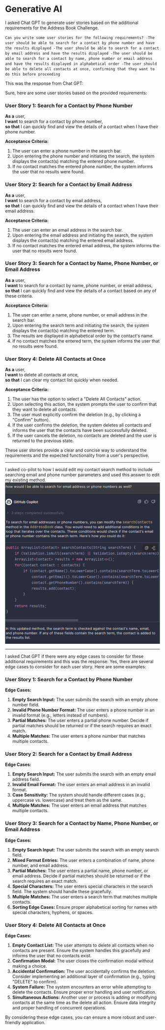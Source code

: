 # Generative AI
I asked Chat GPT to generate user stories based on the additional requirements for the Address Book Challenge.

`Can you write some user stories for the following requirements?
-The user should be able to search for a contact by phone number and have the results displayed
-The user should be able to search for a contact by email address and have the results displayed
-The user should be able to search for a contact by name, phone number or email address and have the results displayed in alphabetical order
-The user should be able to delete all contacts at once, confirming that they want to do this before proceeding`

This was the response from Chat GPT:

Sure, here are some user stories based on the provided requirements:

### User Story 1: Search for a Contact by Phone Number
**As a** user,  
**I want** to search for a contact by phone number,  
**so that** I can quickly find and view the details of a contact when I have their phone number.

**Acceptance Criteria:**
1. The user can enter a phone number in the search bar.
2. Upon entering the phone number and initiating the search, the system displays the contact(s) matching the entered phone number.
3. If no contact matches the entered phone number, the system informs the user that no results were found.

### User Story 2: Search for a Contact by Email Address
**As a** user,  
**I want** to search for a contact by email address,  
**so that** I can quickly find and view the details of a contact when I have their email address.

**Acceptance Criteria:**
1. The user can enter an email address in the search bar.
2. Upon entering the email address and initiating the search, the system displays the contact(s) matching the entered email address.
3. If no contact matches the entered email address, the system informs the user that no results were found.

### User Story 3: Search for a Contact by Name, Phone Number, or Email Address
**As a** user,  
**I want** to search for a contact by name, phone number, or email address,  
**so that** I can quickly find and view the details of a contact based on any of these criteria.

**Acceptance Criteria:**
1. The user can enter a name, phone number, or email address in the search bar.
2. Upon entering the search term and initiating the search, the system displays the contact(s) matching the entered term.
3. The results are displayed in alphabetical order by the contact's name.
4. If no contact matches the entered term, the system informs the user that no results were found.

### User Story 4: Delete All Contacts at Once
**As a** user,  
**I want** to delete all contacts at once,  
**so that** I can clear my contact list quickly when needed.

**Acceptance Criteria:**
1. The user has the option to select a "Delete All Contacts" action.
2. Upon selecting this action, the system prompts the user to confirm that they want to delete all contacts.
3. The user must explicitly confirm the deletion (e.g., by clicking a "Confirm" button).
4. If the user confirms the deletion, the system deletes all contacts and informs the user that the contacts have been successfully deleted.
5. If the user cancels the deletion, no contacts are deleted and the user is returned to the previous state.

These user stories provide a clear and concise way to understand the requirements and the expected functionality from a user's perspective.


---
I asked co-pilot to how I would edit my contact search method to include searching email and phone number parameters and used this answer to edit my existing method.
![img.png](img.png)

---
I asked Chat GPT if there were any edge cases to consider for these additional requirements and this was the response:
Yes, there are several edge cases to consider for each user story. Here are some examples:

### User Story 1: Search for a Contact by Phone Number
**Edge Cases:**
1. **Empty Search Input:** The user submits the search with an empty phone number field.
2. **Invalid Phone Number Format:** The user enters a phone number in an invalid format (e.g., letters instead of numbers).
3. **Partial Matches:** The user enters a partial phone number. Decide if partial matches should be returned or if the search requires an exact match.
4. **Multiple Matches:** The user enters a phone number that matches multiple contacts.

### User Story 2: Search for a Contact by Email Address
**Edge Cases:**
1. **Empty Search Input:** The user submits the search with an empty email address field.
2. **Invalid Email Format:** The user enters an email address in an invalid format.
3. **Case Sensitivity:** The system should handle different cases (e.g., uppercase vs. lowercase) and treat them as the same.
4. **Multiple Matches:** The user enters an email address that matches multiple contacts.

### User Story 3: Search for a Contact by Name, Phone Number, or Email Address
**Edge Cases:**
1. **Empty Search Input:** The user submits the search with an empty search field.
2. **Mixed Format Entries:** The user enters a combination of name, phone number, and email address.
3. **Partial Matches:** The user enters a partial name, phone number, or email address. Decide if partial matches should be returned or if the search requires an exact match.
4. **Special Characters:** The user enters special characters in the search field. The system should handle these gracefully.
5. **Multiple Matches:** The user enters a search term that matches multiple contacts.
6. **Sorting Edge Cases:** Ensure proper alphabetical sorting for names with special characters, hyphens, or spaces.

### User Story 4: Delete All Contacts at Once
**Edge Cases:**
1. **Empty Contact List:** The user attempts to delete all contacts when no contacts are present. Ensure the system handles this gracefully and informs the user that no contacts exist.
2. **Confirmation Modal:** The user closes the confirmation modal without making a choice.
3. **Accidental Confirmation:** The user accidentally confirms the deletion. Consider implementing an additional layer of confirmation (e.g., typing "DELETE" to confirm).
4. **System Failure:** The system encounters an error while attempting to delete the contacts. Ensure proper error handling and user notification.
5. **Simultaneous Actions:** Another user or process is adding or modifying contacts at the same time as the delete all action. Ensure data integrity and proper handling of concurrent operations.

By considering these edge cases, you can ensure a more robust and user-friendly application.